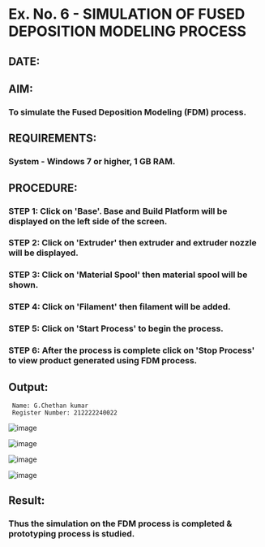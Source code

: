 # Ex. No. 6 - SIMULATION OF FUSED DEPOSITION MODELING PROCESS

## DATE: 
## AIM:
### To simulate the Fused Deposition Modeling (FDM) process.

## REQUIREMENTS:
### System - Windows 7 or higher, 1 GB RAM.

## PROCEDURE:
### STEP 1: Click on 'Base'. Base and Build Platform will be displayed on the left side of the screen.
### STEP 2: Click on 'Extruder' then extruder and extruder nozzle will be displayed.
### STEP 3: Click on 'Material Spool' then material spool will be shown.
### STEP 4: Click on 'Filament' then filament will be added.
### STEP 5: Click on 'Start Process' to begin the process.
### STEP 6: After the process is complete click on 'Stop Process' to view product generated using FDM process.

## Output:
```
 Name: G.Chethan kumar
 Register Number: 212222240022
```
![image](https://github.com/Gchethankumar/Ex.-No---6.-SIMULATION-OF-FUSED-DEPOSITION-MODELING-PROCESS/assets/118348224/96e15a69-a50c-4e27-ac4c-5466d56a8e19)

![image](https://github.com/Gchethankumar/Ex.-No---6.-SIMULATION-OF-FUSED-DEPOSITION-MODELING-PROCESS/assets/118348224/fd45a509-d407-412d-9935-8ef3bd0757b2)

![image](https://github.com/Gchethankumar/Ex.-No---6.-SIMULATION-OF-FUSED-DEPOSITION-MODELING-PROCESS/assets/118348224/e8a573ef-0666-4fdd-98ae-6d54aa99200b)

![image](https://github.com/Gchethankumar/Ex.-No---6.-SIMULATION-OF-FUSED-DEPOSITION-MODELING-PROCESS/assets/118348224/20157fa2-fbcb-4d64-a2f0-7daaf9f39042)

## Result:
### Thus the simulation on the FDM process is completed & prototyping process is studied.
